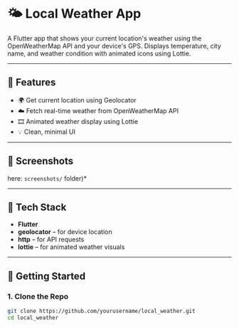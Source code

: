 # 🌤️ Local Weather App

A Flutter app that shows your current location's weather using the OpenWeatherMap API and your device's GPS. Displays temperature, city name, and weather condition with animated icons using Lottie.

---

## 🚀 Features

- 🌍 Get current location using Geolocator
- ☁️ Fetch real-time weather from OpenWeatherMap API
- 🎞️ Animated weather display using Lottie
- 💡 Clean, minimal UI

---

## 📱 Screenshots

 here: `screenshots/` folder)*

---

## 🧰 Tech Stack

- **Flutter**
- **geolocator** – for device location
- **http** – for API requests
- **lottie** – for animated weather visuals

---

## 🔧 Getting Started

### 1. Clone the Repo

```bash
git clone https://github.com/yourusername/local_weather.git
cd local_weather
